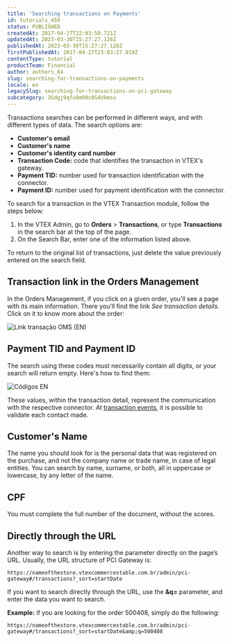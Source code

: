```yaml
---
title: 'Searching transactions on Payments'
id: tutorials_459
status: PUBLISHED
createdAt: 2017-04-27T22:03:50.721Z
updatedAt: 2023-03-30T15:27:27.126Z
publishedAt: 2023-03-30T15:27:27.126Z
firstPublishedAt: 2017-04-27T23:03:27.019Z
contentType: tutorial
productTeam: Financial
author: authors_84
slug: searching-for-transactions-on-payments
locale: en
legacySlug: searching-for-transactions-on-pci-gateway
subcategory: 3Gdgj9qfu8mO0c0S4Ukmsu
---
```


Transactions searches can be performed in different ways, and with different types of data. The search options are:

- __Customer's email__
- __Customer's name__
- __Customer's identity card number__
- __Transaction Code:__ code that identifies the transaction in VTEX's gateway.
- __Payment TID:__ number used for transaction identification with the connector.
- __Payment ID:__ number used for payment identification with the connector.

To search for a transaction in the VTEX Transaction module, follow the steps below:

1. In the VTEX Admin, go to **Orders** > **Transactions**, or type **Transactions** in the search bar at the top of the page.
2. On the Search Bar, enter one of the information listed above.

To return to the original list of transactions, just delete the value previously entered on the search field.

## Transaction link in the Orders Management

In the Orders Management, if you click on a given order, you'll see a page with its main information. There you'll find the link _See transaction details_. Click on it to know more about the order:

![Link transação OMS (EN)](//images.ctfassets.net/alneenqid6w5/2CgW46clF6cSU0uQYGyA4s/7b61faff11c95caab8b01d65e7460c33/Link_transa____o_OMS__EN_.png)

## Payment TID and Payment ID

The search using these codes must necessarily contain all digits, or your search will return empty. Here's how to find them:

![Códigos EN](//images.ctfassets.net/alneenqid6w5/3TyYDhqphmKCCEGce8o6EE/6a2fe4bb481b991e2d9c0d8d25d3c3d3/C__digos_EN.png)

These values, within the transaction detail, represent the communication with the respective connector. At [transaction events](/en/tutorial/how-to-view-the-orders-details), it is possible to validate each contact made.

## Customer's Name

The name you should look for is the personal data that was registered on the purchase, and not the company name or trade name, in case of legal entities. You can search by name, surname, or both, all in uppercase or lowercase, by any letter of the name.

## CPF

You must complete the full number of the document, without the scores.

## Directly through the URL

Another way to search is by entering the parameter directly on the page&#8217;s URL. Usually, the URL structure of PCI Gateway is:

`https://nameofthestore.vtexcommercestable.com.br/admin/pci-gateway#/transactions?_sort=startDate`

If you want to search directly through the URL, use the **&amp;q=** parameter, and enter the data you want to search. 

__Example:__ if you are looking for the order 500408, simply do the following:

`https://nameofthestore.vtexcommercestable.com.br/admin/pci-gateway#/transactions?_sort=startDate&amp;q=500408`
